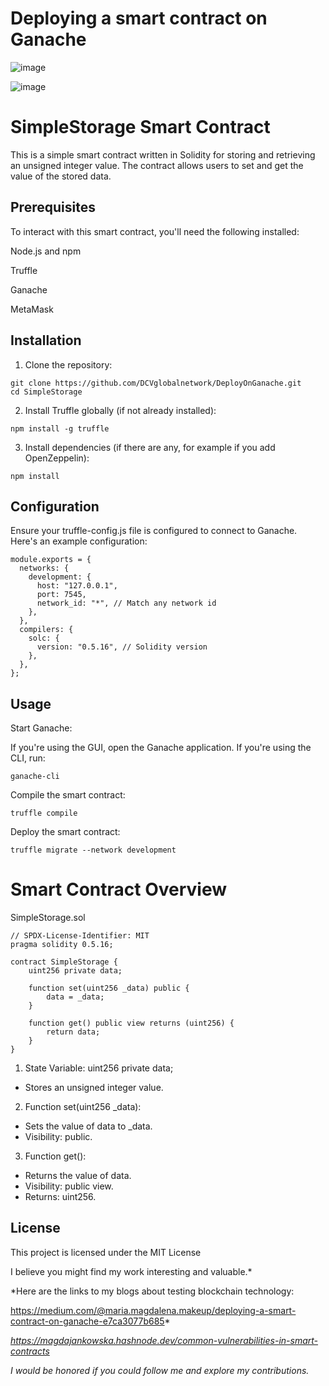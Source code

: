 # Deploying a smart contract on Ganache


![image](https://github.com/DCVglobalnetwork/DeployOnGanache/assets/105791829/f82a7531-b0a0-48f8-980b-58114e260667)


![image](https://github.com/DCVglobalnetwork/DeployOnGanache/assets/105791829/9ff5a53b-79d2-4892-9990-c3680a24ff23)

# SimpleStorage Smart Contract

This is a simple smart contract written in Solidity for storing and retrieving an unsigned integer value. The contract allows users to set and get the value of the stored data.

## Prerequisites

To interact with this smart contract, you'll need the following installed:


Node.js and npm

Truffle

Ganache

MetaMask

## Installation

1. Clone the repository:

```
git clone https://github.com/DCVglobalnetwork/DeployOnGanache.git
cd SimpleStorage
```

2. Install Truffle globally (if not already installed):
   
```
npm install -g truffle
```

3. Install dependencies (if there are any, for example if you add OpenZeppelin):

```
npm install
```

## Configuration
Ensure your truffle-config.js file is configured to connect to Ganache. Here's an example configuration:

```
module.exports = {
  networks: {
    development: {
      host: "127.0.0.1",
      port: 7545,
      network_id: "*", // Match any network id
    },
  },
  compilers: {
    solc: {
      version: "0.5.16", // Solidity version
    },
  },
};
```

## Usage

Start Ganache:

If you're using the GUI, open the Ganache application.
If you're using the CLI, run:

```
ganache-cli
```

Compile the smart contract:

```
truffle compile
```

Deploy the smart contract:

```
truffle migrate --network development
```

# Smart Contract Overview

SimpleStorage.sol

```
// SPDX-License-Identifier: MIT
pragma solidity 0.5.16;

contract SimpleStorage {
    uint256 private data;

    function set(uint256 _data) public {
        data = _data;
    }

    function get() public view returns (uint256) {
        return data;
    }
}
```

1. State Variable: uint256 private data;

 -  Stores an unsigned integer value.

2. Function set(uint256 _data):

  - Sets the value of data to _data.
  - Visibility: public.

3. Function get():

  - Returns the value of data.
  - Visibility: public view.
  - Returns: uint256.

## License
This project is licensed under the MIT License 


I believe you might find my work interesting and valuable.*

*Here are the links to my blogs about testing blockchain technology: 

https://medium.com/@maria.magdalena.makeup/deploying-a-smart-contract-on-ganache-e7ca3077b685*


*https://magdajankowska.hashnode.dev/common-vulnerabilities-in-smart-contracts*

*I would be honored if you could follow me and explore my contributions.*


